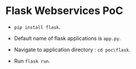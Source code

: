# Flask Webservices PoC

* `pip install flask`.

* Default name of flask applications is `app.py`.

* Navigate to application directory : `cd poc\flask`.

* Run `flask run`.